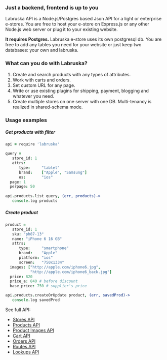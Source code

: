 ### Just a backend, frontend is up to you

Labruska API is a Node.js/Postgres based Json API for a light or enterprise e-stores. You are free to host your e-store on Express.js or any other Node.js web server or plug it to your existing website.

**It requires Postgres.** Labruska e-store uses its own postgresql db. You are free to add any tables you need for your website or just keep two databases: your own and labruska.

### What can you do with Labruska?

1. Create and search products with any types of attributes.
2. Work with carts and orders.
3. Set custom URL for any page.
4. Write or use existing plugins for shipping, payment, blogging and whatever you need.
5. Create multiple stores on one server with one DB. Multi-tenancy is realized in shared-schema mode.

### Usage examples

##### Get products with filter

```coffee
api = require 'labruska'

query = 
   store_id: 1
   attrs:
      type:     "tablet"
      brand:    ["Apple", "Samsung"]
      os:       "ios"
  page: 1
  perpage: 50
      
api.products.list query, (err, products)->
   console.log products
```

##### Create product

```coffee
product = 
   store_id: 1
   sku: "ph87-13"
   name: "iPhone 6 16 GB"
   attrs:
      type:     "smartphone"
      brand:    "Apple"
      platform: "ios"
      screen:   "750x1334"
  images: ["http://apple.com/iphone6.jpg",
           "http://apple.com/iphone6_back.jpg"]
  price: 820
  price_a: 840 # before discount
  base_price: 750 # supplier's price

api.products.createOrUpdate product, (err, savedProd)->
   console.log savedProd
```

See full API:

- [Stores API](https://github.com/onikonychev/labruska/wiki/Stores-API)
- [Products API](https://github.com/onikonychev/labruska/wiki/Products-API)
- [Product Images API](https://github.com/zalgiris/labruska/wiki/Product-Images-API)
- [Cart API](https://github.com/zalgiris/labruska/wiki/Shopping-Cart-API)
- [Orders API](https://github.com/onikonychev/labruska/wiki/Orders-API)
- [Routes API](https://github.com/onikonychev/labruska/wiki/Routes-API)
- [Lookups API](https://github.com/zalgiris/labruska/wiki/Shopping-Cart-API)
